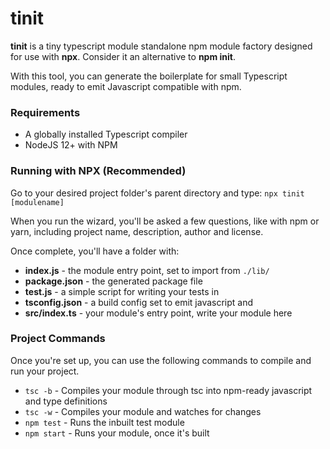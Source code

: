 # tinit

**tinit** is a tiny typescript module standalone npm module factory designed for use with **npx**. Consider it an alternative to **npm init**.

With this tool, you can generate the boilerplate for small Typescript modules, ready to emit Javascript compatible with npm.

### Requirements
- A globally installed Typescript compiler
- NodeJS 12+ with NPM

### Running with NPX (Recommended)
Go to your desired project folder's parent directory and type:
`npx tinit [modulename]`

When you run the wizard, you'll be asked a few questions, like with npm or yarn, including project name, description, author and license.

Once complete, you'll have a folder with:
- **index.js** - the module entry point, set to import from `./lib/`
- **package.json** - the generated package file
- **test.js** - a simple script for writing your tests in
- **tsconfig.json** - a build config set to emit javascript and
- **src/index.ts** - your module's entry point, write your module here

### Project Commands
Once you're set up, you can use the following commands to compile and run your project.
- `tsc -b` - Compiles your module through tsc into npm-ready javascript and type definitions
- `tsc -w` - Compiles your module and watches for changes
- `npm test` - Runs the inbuilt test module
- `npm start` - Runs your module, once it's built